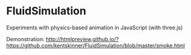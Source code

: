 FluidSimulation
===============

Experiments with physics-based animation in JavaScript (with three.js)

Demonstration: http://htmlpreview.github.io/?https://github.com/kentskinner/FluidSimulation/blob/master/smoke.html
